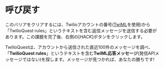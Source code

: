# 呼び戻す

このバリアをクリアするには、Twilioアカウントの番号([TwiML](https://www.twilio.com/docs/sms/twiml)を使用)から「TwilioQuest rules」というテキストを含む返信メッセージを送信する必要があります。この課題を完了後、右側の[*HACK*]ボタンをクリックします。

TwilioQuestは、アカウントから送信された直近100件のメッセージを調べ、「**TwilioQuest rules**」というテキストを含む**TwiML応答メッセージ**(発信APIメッセージではない)を探します。メッセージが見つかれば、あなたの勝ちです!